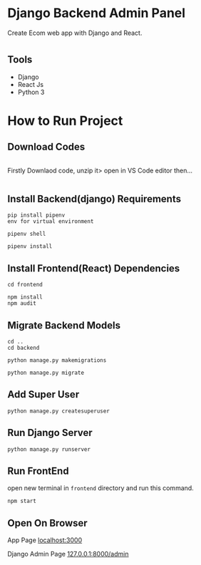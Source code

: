 # Django Backend Admin Panel

Create Ecom web app with Django and React.

#

## Tools

- Django 
- React Js
- Python 3

#

# How to Run Project

## Download Codes

```

```
Firstly Downlaod code, unzip it> open in VS Code editor then...
```
```

## Install Backend(django) Requirements

```
pip install pipenv
env for virtual environment
```

```
pipenv shell
```

```
pipenv install
```

## Install Frontend(React) Dependencies

```
cd frontend
```

```
npm install
npm audit
```

## Migrate Backend Models

```
cd ..
cd backend
```

```
python manage.py makemigrations
```

```
python manage.py migrate
```

## Add Super User

```
python manage.py createsuperuser
```

## Run Django Server

```
python manage.py runserver
```

## Run FrontEnd

open new terminal in `frontend` directory and run this command.

```
npm start
```

## Open On Browser

App Page
[localhost:3000](http://localhost:3000/)

Django Admin Page
[127.0.0.1:8000/admin](http://127.0.0.1:8000/admin)

